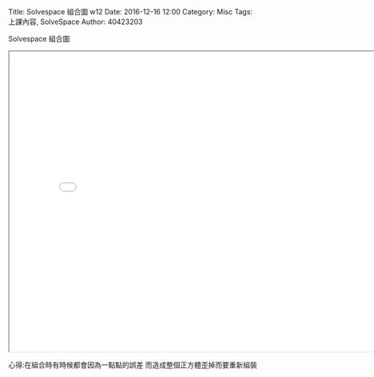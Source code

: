 Title: Solvespace 組合圖 w12
Date: 2016-12-16 12:00
Category: Misc
Tags: 上課內容, SolveSpace
Author: 40423203
 
<p>Solvespace 組合圖</p>   

<iframe src="./../40423203/40423203.html" width="800" height="600"></iframe>
     
心得:在組合時有時候都會因為一點點的誤差
而造成整個正方體歪掉而要重新組裝
